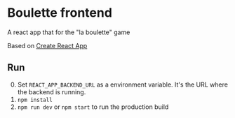 # Boulette frontend

A react app that for the "la boulette" game

Based on [Create React App](https://create-react-app.dev/)
## Run

0. Set `REACT_APP_BACKEND_URL` as a environment variable. It's the URL where the backend is running.
1. `npm install`
2. `npm run dev` or `npm start` to run the production build
